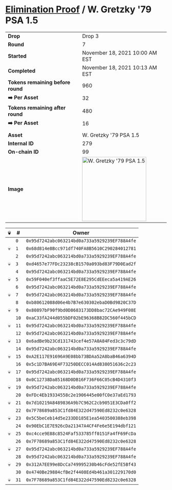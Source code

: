 # [Elimination Proof](./readme.md) / W. Gretzky &#039;79 PSA 1.5

|||
|---|---|
| **Drop** | Drop 3 |
| **Round** | 7 |
| **Started** | November 18, 2021 10:00 AM EST |
| **Completed** | November 18, 2021 10:13 AM EST |
| **Tokens remaining before round** | 960 |
| **➡️ Per Asset** | 32 |
| **Tokens remaining after round** | 480 |
| **➡️ Per Asset** | 16 |
| | |
| **Asset** | W. Gretzky &#039;79 PSA 1.5 |
| **Internal ID** | 279 |
| **On-chain ID** | 99 |
| **Image** | <img src="https://tcdn.blokpax.com/94d9199b-dc52-47c9-9cb5-5b8d9659b6a1/2e7c35ffbd69aac2813e83a1812087dd94d2e2b558bc9ed023bc90f183ae487d.jpg" height="200" alt="W. Gretzky &#039;79 PSA 1.5" /> |


| 💀 | # | Owner |
| --- | --- | --- |
|  | `0` | `0x95d7242abc063214bd0a733a5929239EF788A4fe` |
| 💀 | `1` | `0x68d814e8Bcc971df740FA8B5610C290284012781` |
|  | `2` | `0x95d7242abc063214bd0a733a5929239EF788A4fe` |
| 💀 | `3` | `0xd4657e77FDc23238cB1570a093bd83F79D0Ead2f` |
|  | `4` | `0x95d7242abc063214bd0a733a5929239EF788A4fe` |
| 💀 | `5` | `0x59F040ef3ffaaC5E72E8E295CdEEeca5a419AE26` |
|  | `6` | `0x95d7242abc063214bd0a733a5929239EF788A4fe` |
| 💀 | `7` | `0x95d7242abc063214bd0a733a5929239EF788A4fe` |
|  | `8` | `0xb80612088d06e4b7B7e630302ebaD0Bd9820C37D` |
| 💀 | `9` | `0x80897bF90f9bd0D8683173DD8bac72CAe949F08E` |
|  | `10` | `0xaC33fA244d055bDF02bE96368B82DC560f445bCD` |
| 💀 | `11` | `0x95d7242abc063214bd0a733a5929239EF788A4fe` |
|  | `12` | `0x95d7242abc063214bd0a733a5929239EF788A4fe` |
| 💀 | `13` | `0x6adBe9b23Cd131743cef4e57A0A84Fed3c3c79dD` |
|  | `14` | `0x95d7242abc063214bd0a733a5929239EF788A4fe` |
| 💀 | `15` | `0xA2E117E91696A9E08bb73BDAa52A8baB46a6394D` |
|  | `16` | `0x5c1D7BA69E4F73250DECC014Ad838051636c2c23` |
| 💀 | `17` | `0x95d7242abc063214bd0a733a5929239EF788A4fe` |
|  | `18` | `0x0C12738Da85168D0DB16F736F66C05cB4D4310f3` |
| 💀 | `19` | `0x95d7242abc063214bd0a733a5929239EF788A4fe` |
|  | `20` | `0xFDc4Eb19334558c2e1906445e00fC0e37aEd1793` |
| 💀 | `21` | `0x7d10219A8489836A9b7C962C2cb9051E3CDa0ff2` |
|  | `22` | `0x7F78689a853C1fd84E322d47590Ed8232c0e6328` |
| 💀 | `23` | `0x5C5beCeb14d5e233DD185E1ea5403500388eb398` |
|  | `24` | `0x90EbC1E7E926cDa21347A4CF4Fe6e5E194dbf121` |
| 💀 | `25` | `0xc4cce9E88c8524Faf533785ff0151Fa4fF69FcDa` |
|  | `26` | `0x7F78689a853C1fd84E322d47590Ed8232c0e6328` |
| 💀 | `27` | `0x95d7242abc063214bd0a733a5929239EF788A4fe` |
|  | `28` | `0x95d7242abc063214bd0a733a5929239EF788A4fe` |
| 💀 | `29` | `0x312A7EE99e8DcCa749995230b46cFde52fE5Bf43` |
|  | `30` | `0x4740Be29884cfBe2f4408Ed4b461a301229170d0` |
| 💀 | `31` | `0x7F78689a853C1fd84E322d47590Ed8232c0e6328` |
